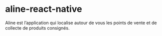 # aline-react-native

Aline est l’application qui localise autour de vous les points de vente et de collecte
de produits consignés.
